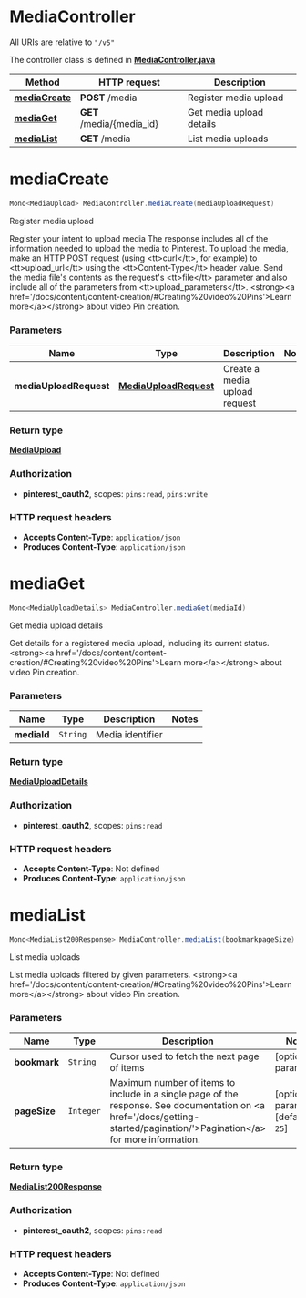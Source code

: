 # MediaController

All URIs are relative to `"/v5"`

The controller class is defined in **[MediaController.java](../../src/main/java/org/openapitools/controller/MediaController.java)**

Method | HTTP request | Description
------------- | ------------- | -------------
[**mediaCreate**](#mediaCreate) | **POST** /media | Register media upload
[**mediaGet**](#mediaGet) | **GET** /media/{media_id} | Get media upload details
[**mediaList**](#mediaList) | **GET** /media | List media uploads

<a id="mediaCreate"></a>
# **mediaCreate**
```java
Mono<MediaUpload> MediaController.mediaCreate(mediaUploadRequest)
```

Register media upload

Register your intent to upload media  The response includes all of the information needed to upload the media to Pinterest.  To upload the media, make an HTTP POST request (using &lt;tt&gt;curl&lt;/tt&gt;, for example) to &lt;tt&gt;upload_url&lt;/tt&gt; using the &lt;tt&gt;Content-Type&lt;/tt&gt; header value. Send the media file&#39;s contents as the request&#39;s &lt;tt&gt;file&lt;/tt&gt; parameter and also include all of the parameters from &lt;tt&gt;upload_parameters&lt;/tt&gt;.  &lt;strong&gt;&lt;a href&#x3D;&#39;/docs/content/content-creation/#Creating%20video%20Pins&#39;&gt;Learn more&lt;/a&gt;&lt;/strong&gt; about video Pin creation.

### Parameters
Name | Type | Description  | Notes
------------- | ------------- | ------------- | -------------
**mediaUploadRequest** | [**MediaUploadRequest**](../../docs/models/MediaUploadRequest.md) | Create a media upload request |

### Return type
[**MediaUpload**](../../docs/models/MediaUpload.md)

### Authorization
* **pinterest_oauth2**, scopes: `pins:read`, `pins:write`

### HTTP request headers
 - **Accepts Content-Type**: `application/json`
 - **Produces Content-Type**: `application/json`

<a id="mediaGet"></a>
# **mediaGet**
```java
Mono<MediaUploadDetails> MediaController.mediaGet(mediaId)
```

Get media upload details

Get details for a registered media upload, including its current status.  &lt;strong&gt;&lt;a href&#x3D;&#39;/docs/content/content-creation/#Creating%20video%20Pins&#39;&gt;Learn more&lt;/a&gt;&lt;/strong&gt; about video Pin creation.

### Parameters
Name | Type | Description  | Notes
------------- | ------------- | ------------- | -------------
**mediaId** | `String` | Media identifier |

### Return type
[**MediaUploadDetails**](../../docs/models/MediaUploadDetails.md)

### Authorization
* **pinterest_oauth2**, scopes: `pins:read`

### HTTP request headers
 - **Accepts Content-Type**: Not defined
 - **Produces Content-Type**: `application/json`

<a id="mediaList"></a>
# **mediaList**
```java
Mono<MediaList200Response> MediaController.mediaList(bookmarkpageSize)
```

List media uploads

List media uploads filtered by given parameters.  &lt;strong&gt;&lt;a href&#x3D;&#39;/docs/content/content-creation/#Creating%20video%20Pins&#39;&gt;Learn more&lt;/a&gt;&lt;/strong&gt; about video Pin creation.

### Parameters
Name | Type | Description  | Notes
------------- | ------------- | ------------- | -------------
**bookmark** | `String` | Cursor used to fetch the next page of items | [optional parameter]
**pageSize** | `Integer` | Maximum number of items to include in a single page of the response. See documentation on &lt;a href&#x3D;&#39;/docs/getting-started/pagination/&#39;&gt;Pagination&lt;/a&gt; for more information. | [optional parameter] [default to `25`]

### Return type
[**MediaList200Response**](../../docs/models/MediaList200Response.md)

### Authorization
* **pinterest_oauth2**, scopes: `pins:read`

### HTTP request headers
 - **Accepts Content-Type**: Not defined
 - **Produces Content-Type**: `application/json`

